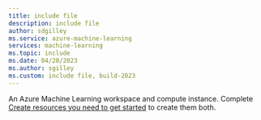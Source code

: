 ```yaml
---
title: include file
description: include file
author: sdgilley
ms.service: azure-machine-learning
services: machine-learning
ms.topic: include
ms.date: 04/28/2023
ms.author: sgilley
ms.custom: include file, build-2023
---
```


An Azure Machine Learning workspace and compute instance.  Complete [Create resources you need to get started](../quickstart-create-resources.md) to create them both.

